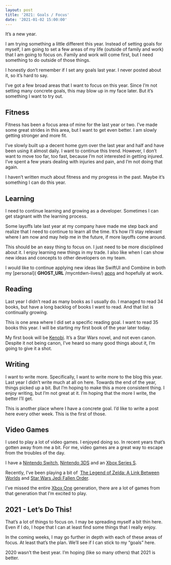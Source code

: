 ```yaml
---
layout: post
title: '2021: Goals / Focus'
date: '2021-01-02 15:00:00'
---
```


It’s a new year.

I am trying something a little different this year. Instead of setting goals for myself, I am going to set a few areas of my life (outside of family and work) that I am going to focus on. Family and work will come first, but I need something to do outside of those things.

I honestly don’t remember if I set any goals last year. I never posted about it, so it’s hard to say.

I’ve got a few broad areas that I want to focus on this year. Since I’m not setting many concrete goals, this may blow up in my face later. But it’s something I want to try out.

## Fitness

Fitness has been a focus area of mine for the last year or two. I’ve made some great strides in this area, but I want to get even better. I am slowly getting stronger and more fit.

I’ve slowly built up a decent home gym over the last year and half and have been using it almost daily. I want to continue this trend. However, I don’t want to move too far, too fast, because I’m not interested in getting injured. I’ve spent a few years dealing with injuries and pain, and I’m not doing that again.

I haven’t written much about fitness and my progress in the past. Maybe it’s something I can do this year.

## Learning

I need to continue learning and growing as a developer. Sometimes I can get stagnant with the learning process.

Some layoffs late last year at my company have made me step back and realize that I need to continue to learn all the time. It’s how I’ll stay relevant where I am now and may help me in the future, if more layoffs come around.

This should be an easy thing to focus on. I just need to be more disciplined about it. I enjoy learning new things in my trade. I also like when I can show new ideas and concepts to other developers on my team.

I would like to continue applying new ideas like SwiftUI and Combine in both my [personal]( __GHOST_URL__ /mycntdwn-lives/) [apps](https://apps.apple.com/us/app/beer-styles-bjcp-2015/id998139111?ls=1) and hopefully at work.

## Reading

Last year I didn’t read as many books as I usually do. I managed to read 34 books, but have a long backlog of books I want to read. And that list is continually growing.

This is one area where I did set a specific reading goal. I want to read 35 books this year. I will be starting my first book of the year later today.

My first book will be [Kenobi](https://starwars.fandom.com/wiki/Kenobi_(novel)). It’s a Star Wars novel, and not even canon. Despite it not being canon, I’ve heard so many good things about it, I’m going to give it a shot.

## Writing

I want to write more. Specifically, I want to write more to the blog this year. Last year I didn’t write much at all on here. Towards the end of the year, things picked up a bit. But I’m hoping to make this a more consistent thing. I enjoy writing, but I’m not great at it. I’m hoping that the more I write, the better I’ll get.

This is another place where I have a concrete goal. I’d like to write a post here every other week. This is the first of those.

## Video Games

I used to play a lot of video games. I enjoyed doing so. In recent years that’s gotten away from me a bit. For me, video games are a great way to escape from the troubles of the day.

I have a [Nintendo Switch](https://www.nintendo.com/switch/), [Nintendo 3DS](https://en.wikipedia.org/wiki/Nintendo_3DS) and an [Xbox Series S](https://www.xbox.com/en-US/consoles/xbox-series-s).

Recently, I’ve been playing a bit of &nbsp;[The Legend of Zelda: A Link Between Worlds](https://www.nintendo.com/games/detail/the-legend-of-zelda-a-link-between-worlds-3ds/) and [Star Wars Jedi Fallen Order](https://www.ea.com/games/starwars/jedi-fallen-order).

I’ve missed the entire [Xbox One](https://en.wikipedia.org/wiki/Xbox_One) generation, there are a lot of games from that generation that I’m excited to play.

## 2021 - Let’s Do This!

That’s a lot of things to focus on. I may be spreading myself a bit thin here. Even if I do, I hope that I can at least find some things that I really enjoy.

In the coming weeks, I may go further in depth with each of these areas of focus. At least that’s the plan. We’ll see if I can stick to my “goals” here.

2020 wasn’t the best year. I’m hoping (like so many others) that 2021 is better.

